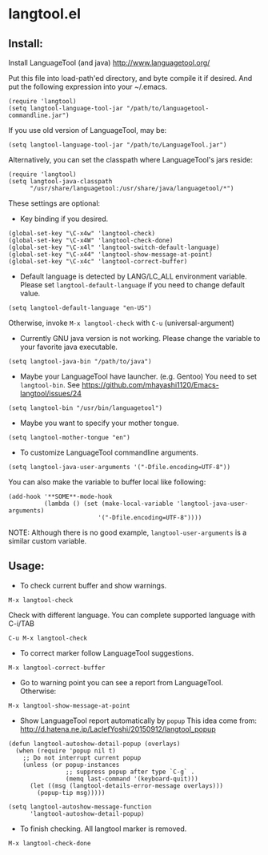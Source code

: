 langtool.el
===========

## Install:

Install LanguageTool (and java)
http://www.languagetool.org/

Put this file into load-path'ed directory, and byte compile it if
desired. And put the following expression into your ~/.emacs.

```
(require 'langtool)
(setq langtool-language-tool-jar "/path/to/languagetool-commandline.jar")
```

If you use old version of LanguageTool, may be:

```
(setq langtool-language-tool-jar "/path/to/LanguageTool.jar")
```

Alternatively, you can set the classpath where LanguageTool's jars reside:

```
(require 'langtool)
(setq langtool-java-classpath
      "/usr/share/languagetool:/usr/share/java/languagetool/*")
```

These settings are optional:

* Key binding if you desired.

```
(global-set-key "\C-x4w" 'langtool-check)
(global-set-key "\C-x4W" 'langtool-check-done)
(global-set-key "\C-x4l" 'langtool-switch-default-language)
(global-set-key "\C-x44" 'langtool-show-message-at-point)
(global-set-key "\C-x4c" 'langtool-correct-buffer)
```

* Default language is detected by LANG/LC_ALL environment variable.
  Please set `langtool-default-language` if you need to change default value.

```
(setq langtool-default-language "en-US")
```

  Otherwise, invoke `M-x langtool-check` with `C-u` (universal-argument)

* Currently GNU java version is not working.
  Please change the variable to your favorite java executable.

```
(setq langtool-java-bin "/path/to/java")
```

* Maybe your LanguageTool have launcher. (e.g. Gentoo)
  You need to set `langtool-bin`.
  See https://github.com/mhayashi1120/Emacs-langtool/issues/24

```
(setq langtool-bin "/usr/bin/languagetool")
```

* Maybe you want to specify your mother tongue.

```
(setq langtool-mother-tongue "en")
```

* To customize LanguageTool commandline arguments.

```
(setq langtool-java-user-arguments '("-Dfile.encoding=UTF-8"))
```

  You can also make the variable to buffer local like following:

```
(add-hook '**SOME**-mode-hook
          (lambda () (set (make-local-variable 'langtool-java-user-arguments)
                         '("-Dfile.encoding=UTF-8"))))
```

  NOTE: Although there is no good example, `langtool-user-arguments` is
  a similar custom variable.

## Usage:

* To check current buffer and show warnings.

```
M-x langtool-check
```

  Check with different language. You can complete supported language
  with C-i/TAB

```
C-u M-x langtool-check
```

* To correct marker follow LanguageTool suggestions.

```
M-x langtool-correct-buffer
```

* Go to warning point you can see a report from LanguageTool.
  Otherwise:

```
M-x langtool-show-message-at-point
```

* Show LanguageTool report automatically by `popup`
  This idea come from:
  http://d.hatena.ne.jp/LaclefYoshi/20150912/langtool_popup

```
(defun langtool-autoshow-detail-popup (overlays)
  (when (require 'popup nil t)
    ;; Do not interrupt current popup
    (unless (or popup-instances
                ;; suppress popup after type `C-g` .
                (memq last-command '(keyboard-quit)))
      (let ((msg (langtool-details-error-message overlays)))
        (popup-tip msg)))))
```

```
(setq langtool-autoshow-message-function
      'langtool-autoshow-detail-popup)
```

* To finish checking. All langtool marker is removed.

```
M-x langtool-check-done
```

